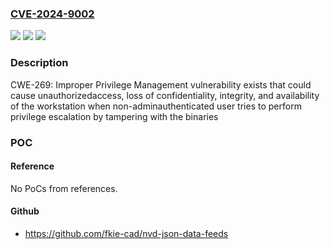 ### [CVE-2024-9002](https://cve.mitre.org/cgi-bin/cvename.cgi?name=CVE-2024-9002)
![](https://img.shields.io/static/v1?label=Product&message=Easergy%20Studio&color=blue)
![](https://img.shields.io/static/v1?label=Version&message=%3D%20Versions%209.3.1%20and%20prior%20&color=brighgreen)
![](https://img.shields.io/static/v1?label=Vulnerability&message=CWE-269%20Improper%20Privilege%20Management&color=brighgreen)

### Description

CWE-269: Improper Privilege Management vulnerability exists that could cause unauthorizedaccess, loss of confidentiality, integrity, and availability of the workstation when non-adminauthenticated user tries to perform privilege escalation by tampering with the binaries

### POC

#### Reference
No PoCs from references.

#### Github
- https://github.com/fkie-cad/nvd-json-data-feeds

